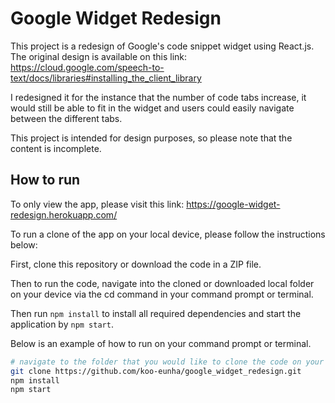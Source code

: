 # Google Widget Redesign
This project is a redesign of Google's code snippet widget using React.js. The original design is available on this link: https://cloud.google.com/speech-to-text/docs/libraries#installing_the_client_library

I redesigned it for the instance that the number of code tabs increase, it would still be able to fit in the widget and users could easily navigate between the different tabs.

This project is intended for design purposes, so please note that the content is incomplete.

## How to run
To only view the app, please visit this link: https://google-widget-redesign.herokuapp.com/

To run a clone of the app on your local device, please follow the instructions below:

First, clone this repository or download the code in a ZIP file.

Then to run the code, navigate into the cloned or downloaded local folder on your device via the cd command in your command prompt or terminal.

Then run ```npm install``` to install all required dependencies and start the application by ```npm start```.

Below is an example of how to run on your command prompt or terminal.

```bash
# navigate to the folder that you would like to clone the code on your local device
git clone https://github.com/koo-eunha/google_widget_redesign.git
npm install
npm start  
```

